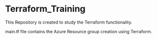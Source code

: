 # Terraform_Training
This Repository is created to study the Terraform functionality.

main.tf file contains the Azure Resource group creation using Terraform.
